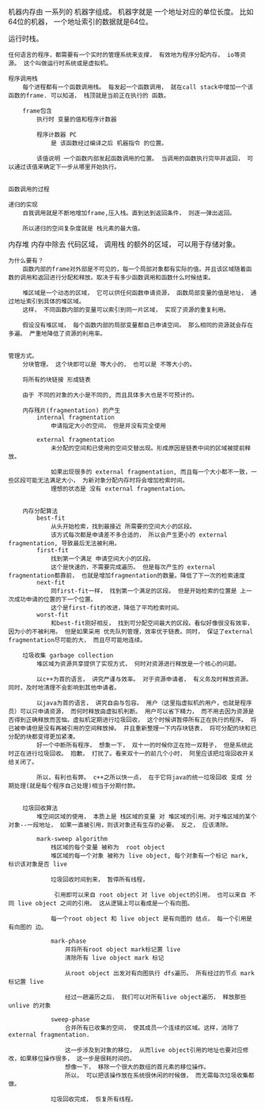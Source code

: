 


机器内存由 一系列的 机器字组成。
机器字就是 一个地址对应的单位长度。 比如 64位的机器， 一个地址索引的数据就是64位。

运行时栈。
    
    任何语言的程序，都需要有一个实时的管理系统来支撑， 有效地为程序分配内存， io等资源。 这个叫做运行时系统或是虚拟机。

    程序调用栈
        每个进程都有一个函数调用栈。 每发起一个函数调用， 就在call stack中增加一个该函数的frame. 可以知道， 栈顶就是当前正在执行的 函数。

        frame包含
            执行时 变量的值和程序计数器

            程序计数器 PC
                是 该函数经过编译之后 机器指令 的位置。

            该值说明 一个函数内部发起函数调用的位置。 当调用的函数执行完毕并返回， 可以通过该值来确定下一步从哪里开始执行。


    函数调用的过程

    递归的实现
        自我调用就是不断地增加frame,压入栈。直到达到返回条件， 则逐一弹出返回。

        所以递归的空间复杂度就是 栈元素的最大值。


内存堆
    内存中除去  代码区域， 调用栈 的额外的区域， 可以用于存储对象。

    为什么要有？
        函数内部的frame对外部是不可见的，每一个局部对象都有实际的值。并且该区域随着函数的调用和返回进行分配和释放。取决于有多少函数调用和函数什么时候结束。

        堆区域是一个动态的区域， 它可以供任何函数申请资源， 函数局部变量的值是地址， 通过地址索引到具体的堆区域。
        这样， 不同函数内部的变量可以索引到同一片区域， 实现了资源的重复利用。

        假设没有堆区域， 每个函数内部的局部变量都自己申请空间。 那么相同的资源就会存在多遍。 严重地降低了资源的利用率。


    管理方式。
        分块管理。 这个块即可以是 等大小的， 也可以是 不等大小的。

        将所有的块链接 形成链表

        由于 不同的对象的大小是不同的, 而且具体多大也是不可预计的。 
        
        内存残片(fragmentation) 的产生
            internal fragmentation 
                申请指定大小的空间， 但是并没有完全使用

            external fragmentation
                未分配的空间和已使用的空间交替出现。形成原因是链表中间的区域被提前释放。 

                如果出现很多的 external fragmentation, 而且每一个大小都不一致，一些区段可能无法满足大小， 为新对象分配内存时将会增加检索时间。
                理想的状态是 没有 external fragmentation。


        内存分配算法
            best-fit 
                从头开始检索，找到最接近 所需要的空间大小的区段。 
                该方式每次都是申请差不多合适的， 所以会产生更小的 external fragmentation, 导致最后无法被利用。        
            first-fit
                找到第一个满足 申请空间大小的区段。
                这个是快速的，不需要完成遍历。 但是每次产生的 external fragmentation都靠前， 也就是增加fragmentation的数量。降低了下一次的检索速度
            next-fit
                同first-fit一样， 找到第一个满足的区段。 但是开始检索的位置是 上一次成功申请的位置的下一个位置。
                这个是first-fit的改进，降低了平均检索时间。
            worst-fit
                和best-fit刚好相反， 找到可分配空间最大的区段。看似好像很没有效率， 因为小的不被利用。 但是如果采用 优先队列管理，效率优于链表。同时， 保证了external fragmentation尽可能的大， 而且尽可能地连续。

        垃圾收集 garbage collection
            堆区域为资源共享提供了实现方式， 何时对资源进行释放是一个核心的问题。

            以c++为首的语言， 讲究严谨与效率。 对于资源申请者， 有义务及时释放资源。同时，及时地清理不会影响到其他申请者。
            
            以java为首的语言， 讲究自由与包容。 用户（这里指虚拟机的用户，也就是程序员）可以只申请资源， 而何时释放由虚拟机判断。 用户可以省下精力， 而不用去因为资源是否得到正确释放而苦恼。虚拟机定期进行垃圾回收， 这个时候讲暂停所有正在执行的程序。 将已被申请但是没有再被引用的空间释放掉。 并且重新整理一下内存块链表， 将可分配的块和已分配的块都变得更加紧凑。
            好一个中断所有程序， 想象一下， 双十一的时候你正在抢一双鞋子， 但是系统此时正在进行垃圾回收。 抱歉， 打扰了。看来双十一的前几个小时， 阿里应该把垃圾回收开关给关闭了。

            所以，有利也有弊。 c++之所以快一点， 在于它将java的统一垃圾回收 变成 分期处理(就是每个程序自己处理)相当于分期付款。


        垃圾回收算法
            堆空间区域的使用， 本质上是 栈区域的变量 对 堆区域的引用。对于堆区域的某个对象--一段地址， 如果一直被引用，则该对象还有生存的必要。 反之， 应该清除。

            mark-sweep algorithm
                栈区域的每个变量 被称为  root object
                堆区域的每一个对象 被称为 live object, 每个对象有一个标记 mark, 标识该对象是否 live
                
                垃圾回收时间到来， 暂停所有线程， 

                 引用即可以来自 root object 对 live object的引用， 也可以来自 不同 live object 之间的引用。 这从逻辑上可以看成是一个有向图。

                每一个root object 和 live object 是有向图的 结点， 每一个引用是有向图的 边。

                mark-phase
                    并将所有root object mark标记置 live
                    清除所有 live object mark 标记

                    从root object 出发对有向图执行 dfs遍历。 所有经过的节点 mark标记置 live

                    经过一趟遍历之后， 我们可以对所有live object遍历， 释放那些 unlive 的对象

                sweep-phase
                    合并所有已收集的空间， 使其成员一个连续的区域。这样，消除了 external fragmentation.

                    这一步涉及到对象的移位， 从而live object引用的地址也要对应修改，如果移位操作很多， 这一步是很耗时间的。
                    想像一下， 移除一个很大的数组的首元素的移位操作。
                    所以， 可以把该操作放在系统很休闲的时候做， 而无需每次垃圾收集都做。

                垃圾回收完成， 恢复所有线程。


















